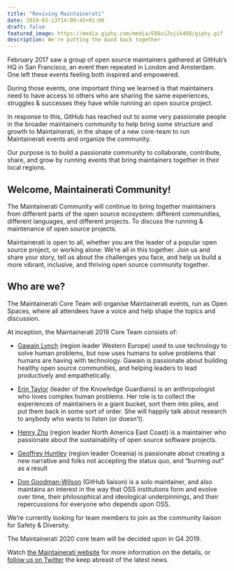 ```yaml
---
title: "Reviving Maintainerati"
date: 2019-03-13T14:09:43+01:00
draft: false
featured_image: https://media.giphy.com/media/E86oiZojik4OQ/giphy.gif
description: We're putting the band back together
---
```


February 2017 saw a group of open source maintainers gathered at GitHub’s HQ in San Francisco, an event then repeated in London and Amsterdam. One left these events feeling both inspired and empowered.

During those events, one important thing we learned is that maintainers need to have access to others who are sharing the same experiences, struggles & successes they have while running an open source project.

In response to this, GitHub has reached out to some very passionate people in the broader maintainers community to help bring some structure and growth to Maintainerati, in the shape of a new core-team to run Maintainerati events and organize the community.

Our purpose is to build a passionate community to collaborate, contribute, share, and grow by running events that bring maintainers together in their local regions.

## Welcome, Maintainerati Community!

The Maintainerati Community will continue to bring together maintainers from different parts of the open source ecosystem: different communities, different languages, and different projects. To discuss the running & maintenance of open source projects.

Maintainerati is open to all, whether you are the leader of a popular open source project, or working alone: We’re all in this together. Join us and share your story, tell us about the challenges you face, and help us build a more vibrant, inclusive, and thriving open source 
community together.

## Who are we?

The Maintainerati Core Team will organise Maintainerati events, run as Open Spaces, where all attendees have a voice and help shape the topics and discussion.

At inception, the Maintainerati 2019 Core Team consists of:

- [Gawain Lynch](https://github.com/GawainLynch) (region leader Western Europe) used to use technology to solve human problems, but now uses humans to solve problems that humans are having with technology. Gawain is passionate about building healthy open source communities, and helping leaders to lead productively and empathetically.

- [Erin Taylor](https://github.com/erinbtaylor) (leader of the Knowledge Guardians) is an anthropologist who loves complex human problems. Her role is to collect the experiences of maintainers in a giant bucket, sort them into piles, and put them back in some sort of order. She will happily talk about research to anybody who wants to listen (or doesn’t).

- [Henry Zhu](https://github.com/hzoo) (region leader North America East Coast) is a maintainer who passionate about the sustainability of open source software projects.

- [Geoffrey Huntley](https://github.com/ghuntley) (region leader Oceania) is passionate about creating a new narrative and folks not accepting the status quo, and “burning out” as a result

- [Don Goodman-Wilson](https://github.com/DEGoodmanWilson) (GitHub liaison) is a solo maintainer, and also maintains an interest in the way that OSS institutions form and evolve over time, their philosophical and ideological underpinnings, and their repercussions for everyone who depends upon OSS. 

We’re currently looking for team members to join as the community liaison for Safety & Diversity.

The Maintainerati 2020 core team will be decided upon in Q4 2019.

Watch [the Maintainerati website](https://maintainerati.org) for more information on the details, or [follow us on Twitter](https://twitter.com/Maintainerati) the keep abreast of the latest news.
